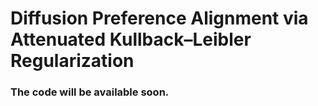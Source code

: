 # Diffusion Preference Alignment via Attenuated  Kullback–Leibler Regularization
### The code will be available soon.




